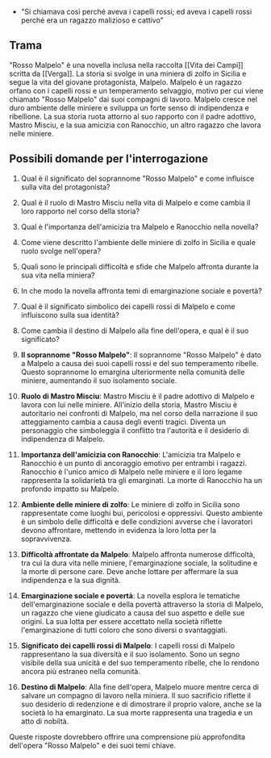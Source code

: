 - "Si chiamava così perché aveva i capelli rossi; ed aveva i capelli rossi perché era un ragazzo malizioso e cattivo"
## Trama
"Rosso Malpelo" è una novella inclusa nella raccolta [[Vita dei Campi]] scritta da [[Verga]]. La storia si svolge in una miniera di zolfo in Sicilia e segue la vita del giovane protagonista, Malpelo. Malpelo è un ragazzo orfano con i capelli rossi e un temperamento selvaggio, motivo per cui viene chiamato "Rosso Malpelo" dai suoi compagni di lavoro. Malpelo cresce nel duro ambiente delle miniere e sviluppa un forte senso di indipendenza e ribellione. La sua storia ruota attorno al suo rapporto con il padre adottivo, Mastro Misciu, e la sua amicizia con Ranocchio, un altro ragazzo che lavora nelle miniere. 

## Possibili domande per l'interrogazione
1. Qual è il significato del soprannome "Rosso Malpelo" e come influisce sulla vita del protagonista?
2. Qual è il ruolo di Mastro Misciu nella vita di Malpelo e come cambia il loro rapporto nel corso della storia?
3. Qual è l'importanza dell'amicizia tra Malpelo e Ranocchio nella novella?
4. Come viene descritto l'ambiente delle miniere di zolfo in Sicilia e quale ruolo svolge nell'opera?
5. Quali sono le principali difficoltà e sfide che Malpelo affronta durante la sua vita nella miniera?
6. In che modo la novella affronta temi di emarginazione sociale e povertà?
7. Qual è il significato simbolico dei capelli rossi di Malpelo e come influiscono sulla sua identità?
8. Come cambia il destino di Malpelo alla fine dell'opera, e qual è il suo significato?

1. **Il soprannome "Rosso Malpelo"**: Il soprannome "Rosso Malpelo" è dato a Malpelo a causa dei suoi capelli rossi e del suo temperamento ribelle. Questo soprannome lo emargina ulteriormente nella comunità delle miniere, aumentando il suo isolamento sociale.

2. **Ruolo di Mastro Misciu**: Mastro Misciu è il padre adottivo di Malpelo e lavora con lui nelle miniere. All'inizio della storia, Mastro Misciu è autoritario nei confronti di Malpelo, ma nel corso della narrazione il suo atteggiamento cambia a causa degli eventi tragici. Diventa un personaggio che simboleggia il conflitto tra l'autorità e il desiderio di indipendenza di Malpelo.

3. **Importanza dell'amicizia con Ranocchio**: L'amicizia tra Malpelo e Ranocchio è un punto di ancoraggio emotivo per entrambi i ragazzi. Ranocchio è l'unico amico di Malpelo nelle miniere e il loro legame rappresenta la solidarietà tra gli emarginati. La morte di Ranocchio ha un profondo impatto su Malpelo.

4. **Ambiente delle miniere di zolfo**: Le miniere di zolfo in Sicilia sono rappresentate come luoghi bui, pericolosi e oppressivi. Questo ambiente è un simbolo delle difficoltà e delle condizioni avverse che i lavoratori devono affrontare, mettendo in evidenza la loro lotta per la sopravvivenza.

5. **Difficoltà affrontate da Malpelo**: Malpelo affronta numerose difficoltà, tra cui la dura vita nelle miniere, l'emarginazione sociale, la solitudine e la morte di persone care. Deve anche lottare per affermare la sua indipendenza e la sua dignità.

6. **Emarginazione sociale e povertà**: La novella esplora le tematiche dell'emarginazione sociale e della povertà attraverso la storia di Malpelo, un ragazzo che viene giudicato a causa del suo aspetto e delle sue origini. La sua lotta per essere accettato nella società riflette l'emarginazione di tutti coloro che sono diversi o svantaggiati.

7. **Significato dei capelli rossi di Malpelo**: I capelli rossi di Malpelo rappresentano la sua diversità e il suo isolamento. Sono un segno visibile della sua unicità e del suo temperamento ribelle, che lo rendono ancora più estraneo nella comunità.

8. **Destino di Malpelo**: Alla fine dell'opera, Malpelo muore mentre cerca di salvare un compagno di lavoro nella miniera. Il suo sacrificio riflette il suo desiderio di redenzione e di dimostrare il proprio valore, anche se la società lo ha emarginato. La sua morte rappresenta una tragedia e un atto di nobiltà.

Queste risposte dovrebbero offrire una comprensione più approfondita dell'opera "Rosso Malpelo" e dei suoi temi chiave.